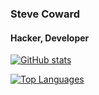 <!--
**stevecoward/stevecoward** is a ✨ _special_ ✨ repository because its `README.md` (this file) appears on your GitHub profile.

Here are some ideas to get you started:

- 🔭 I’m currently working on ...
- 🌱 I’m currently learning ...
- 👯 I’m looking to collaborate on ...
- 🤔 I’m looking for help with ...
- 💬 Ask me about ...
- 📫 How to reach me: ...
- 😄 Pronouns: ...
- ⚡ Fun fact: ...
-->

### Steve Coward

#### Hacker, Developer

[![GitHub stats](https://github-readme-stats.vercel.app/api?username=stevecoward&hide=contribs&show_icons=true&theme=transparent&hide_rank=true)](https://github.com/anuraghazra/github-readme-stats)

[![Top Languages](https://github-readme-stats.vercel.app/api/top-langs/?username=stevecoward&theme=transparent&layout=compact)](https://github.com/anuraghazra/github-readme-stats)
